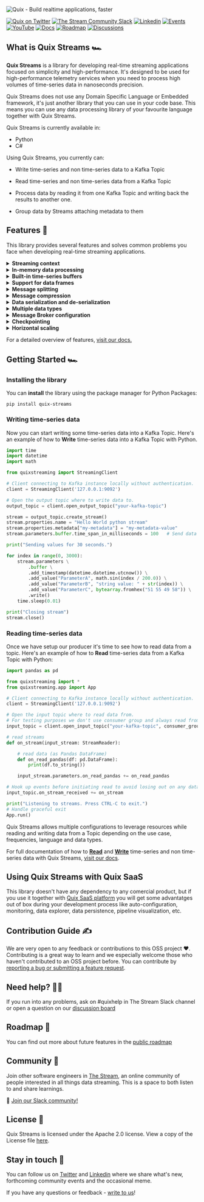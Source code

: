 ![Quix - Build realtime applications, faster](https://github.com/quixai/.github/blob/main/profile/Quix-GitHub-banner.jpg)

[//]: <> (This will be a banner image w/ the name e.g. Quix Streams.)

[![Quix on Twitter](https://img.shields.io/twitter/url?label=Twitter&style=social&url=https%3A%2F%2Ftwitter.com%2Fquix_io)](https://twitter.com/quix_io)
[![The Stream Community Slack](https://img.shields.io/badge/-The%20Stream%20Slack-blueviolet)](https://quix.io/slack-invite)
[![Linkedin](https://img.shields.io/badge/LinkedIn-0A66C2.svg?logo=linkedin)](https://www.linkedin.com/company/70925173/)
[![Events](https://img.shields.io/badge/-Events-blueviolet)](https://quix.io/community#events)
[![YouTube](https://img.shields.io/badge/YouTube-FF0000.svg?logo=youtube)](https://www.youtube.com/channel/UCrijXvbQg67m9-le28c7rPA)
[![Docs](https://img.shields.io/badge/-Docs-blueviolet)](https://www.quix.io/docs/sdk/introduction.html)
[![Roadmap](https://img.shields.io/badge/-Roadmap-red)](BLANKroadmap.url)
[![Discussions](https://img.shields.io/badge/-Discussions-green)](BLANKdiscussions)

## What is Quix Streams 🏎

<b>Quix Streams</b> is a library for developing real-time streaming applications focused on simplicity and high-performance. It's designed to be used for high-performance telemetry services when you need to process high volumes of time-series data in nanoseconds precision.

Quix Streams does not use any Domain Specific Language or Embedded framework, it's just another library that you can use in your code base. This means you can use any data processing library of your favourite language together with Quix Streams.

Quix Streams is currently available in:
- Python 
- C#

Using Quix Streams, you currently can:

- Write time-series and non time-series data to a Kafka Topic

- Read time-series and non time-series data from a Kafka Topic

- Process data by reading it from one Kafka Topic and writing back the results to another one.

- Group data by Streams attaching metadata to them

## Features 💍

This library provides several features and solves common problems you face when developing real-time streaming applications. 

<details>
    <summary><b>Streaming context</b></summary>
    Quix Streams handles stream contexts for you, so all the data from one data source is bundled in the same scope. This allows you to attach metadata to streams.
</details>

<details>
    <summary><b>In-memory data processing</b></summary>
    Quix Streams is designed to make in-memory data processing very efficient. It uses several cpu and memory optimizations in conjunction with the message broker capabilities to achieve maximum throughput with very minimum latency.
</details>

<details>
    <summary><b>Built-in time-series buffers</b></summary>
    If you’re sending data at high frequency, processing each message can be costly. The library provides built-in time-series buffers for reading and writing allowing several configurations for balancing between latency and cost.
</details>

<details>
    <summary><b>Support for data frames</b></summary>
    In many use cases, multiple time-series parameters are emitted at the same time, so they share one timestamp. Handling this data independently is wasteful. This library uses an optimized tabular system and can work for instance with Pandas DataFrames natively. Each row has a timestamp and user-defined tags as indexes.
</details>

<details>
    <summary><b>Message splitting</b></summary>
    Quix Streams automatically handles large messages on the producer side, splitting them up if required. You no longer need to worry about Kafka message limits. On the consumer side, those messages are automatically merged back.
</details>

<details>
    <summary><b>Message compression</b></summary>
    Quix Streams compresses messages using built-in codecs like Protobuf, reducing them by an average factor of 10 times. 
</details>

<details>
    <summary><b>Data serialization and de-serialization</b></summary>
    Serialization can be painful, especially if it is done with performance in mind. Quix streams serialize and deserialize native types using different codecs so you don’t have to worry about that.
</details>

<details>
    <summary><b>Multiple data types</b></summary>
    This library allows you to attach different types of data to your timestamps, like Numbers, Strings or Binary data.
</details>

<details>
    <summary><b>Message Broker configuration</b></summary>
    Many configuration settings are needed to use Kafka at its best, and the ideal configuration takes time. The library take care about Kafka configuration by default allowing refined configuration only when needed.
</details>

<details>
    <summary><b>Checkpointing</b></summary>
    Quix Streams allows manual or automatic checkpointing when you read data from a Kafka Topic. This provides the ability to inform the Message Broker that you have already processed messages up to one point.
</details>

<details>
    <summary><b>Horizontal scaling</b></summary>
    Quix Streams handles horizontal scale out of the box via the streaming context feature. You can scale the processing services, from one replica to many and back to one, and the library ensures that the data load is always shared between your replicas consistenly.
</details>

For a detailed overview of features, [visit our docs.](https://www.quix.io/docs/sdk/introduction.html)

## Getting Started 🏎

### Installing the library
You can <b>install</b> the library using the package manager for Python Packages:

```shell
pip install quix-streams
```

### Writing time-series data
Now you can start writing some time-series data into a Kafka Topic. Here's an example of how to <b>Write</b> time-series data into a Kafka Topic with Python.

```python
import time
import datetime
import math

from quixstreaming import StreamingClient

# Client connecting to Kafka instance locally without authentication. 
client = StreamingClient('127.0.0.1:9092')

# Open the output topic where to write data to.
output_topic = client.open_output_topic("your-kafka-topic")

stream = output_topic.create_stream()
stream.properties.name = "Hello World python stream"
stream.properties.metadata["my-metadata"] = "my-metadata-value"
stream.parameters.buffer.time_span_in_milliseconds = 100   # Send data in 100 ms chunks

print("Sending values for 30 seconds.")

for index in range(0, 3000):
    stream.parameters \
        .buffer \
        .add_timestamp(datetime.datetime.utcnow()) \
        .add_value("ParameterA", math.sin(index / 200.0)) \
        .add_value("ParameterB", "string value: " + str(index)) \
        .add_value("ParameterC", bytearray.fromhex("51 55 49 58")) \
        .write()
    time.sleep(0.01)

print("Closing stream")
stream.close()
```

### Reading time-series data
Once we have setup our producer it's time to see how to read data from a topic. Here's an example of how to <b>Read</b> time-series data from a Kafka Topic with Python:

```python
import pandas as pd

from quixstreaming import *
from quixstreaming.app import App

# Client connecting to Kafka instance locally without authentication. 
client = StreamingClient('127.0.0.1:9092')

# Open the input topic where to read data from.
# For testing purposes we don't use consumer group and always read from latest data.
input_topic = client.open_input_topic("your-kafka-topic", consumer_group=None, auto_offset_reset=AutoOffsetReset.Latest)

# read streams
def on_stream(input_stream: StreamReader):

    # read data (as Pandas DataFrame)
    def on_read_pandas(df: pd.DataFrame):
        print(df.to_string())

    input_stream.parameters.on_read_pandas += on_read_pandas

# Hook up events before initiating read to avoid losing out on any data
input_topic.on_stream_received += on_stream

print("Listening to streams. Press CTRL-C to exit.")
# Handle graceful exit
App.run()
```

Quix Streams allows multiple configurations to leverage resources while reading and writing data from a Topic depending on the use case, frequencies, language and data types. 

For full documentation of how to [<b>Read</b>](https://www.quix.io/docs/sdk/read.html) and [<b>Write</b>](https://www.quix.io/docs/sdk/read.html) time-series and non time-series data with Quix Streams, [visit our docs](https://www.quix.io/docs/sdk/introduction.html).

## Using Quix Streams with Quix SaaS

This library doesn't have any dependency to any comercial product, but if you use it together with [Quix SaaS platform](https://www.quix.io) you will get some advantatges out of box during your development process like auto-configuration, monitoring, data explorer, data persistence, pipeline visualization, etc.

## Contribution Guide ✍️

We are very open to any feedback or contributions to this OSS project ❤️. Contributing is a great way to learn and we especially welcome those who haven't contributed to an OSS project before. You can contribute by [reporting a bug or submitting a feature request](URL).

## Need help? 🙋‍♀️
If you run into any problems, ask on #quixhelp in The Stream Slack channel or open a question on our [discussion board](URL)

## Roadmap 🚗

You can find out more about future features in the [public roadmap](URL)

## Community 👭

Join other software engineers in [The Stream](https://quix.io/slack-invite), an online community of people interested in all things data streaming. This is a space to both listen to and share learnings.

🙌  [Join our Slack community!](https://quix.io/slack-invite)

## License 📄

Quix Streams is licensed under the Apache 2.0 license. View a copy of the License file [here](LICENSE.MD).

## Stay in touch 👋

You can follow us on [Twitter](https://twitter.com/quix_io) and [Linkedin](https://www.linkedin.com/company/70925173) where we share what's new, forthcoming community events and the occasional meme.  

If you have any questions or feedback - [write to us](https://quix.io/company/#get-in-touch)!
